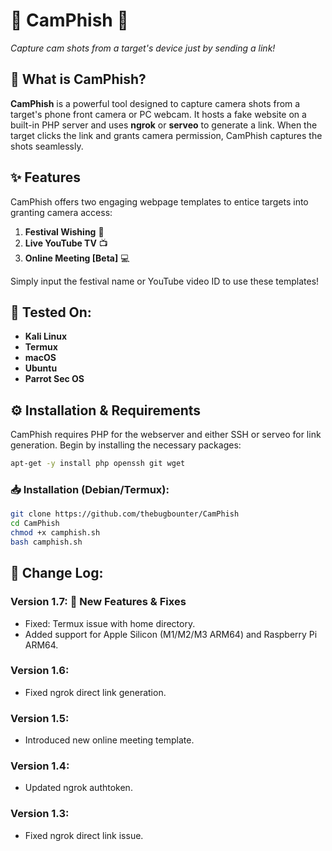 # 🌟 CamPhish 🌟
*Capture cam shots from a target's device just by sending a link!*

## 🎥 What is CamPhish?
**CamPhish** is a powerful tool designed to capture camera shots from a target's phone front camera or PC webcam. It hosts a fake website on a built-in PHP server and uses **ngrok** or **serveo** to generate a link. When the target clicks the link and grants camera permission, CamPhish captures the shots seamlessly.

## ✨ Features
CamPhish offers two engaging webpage templates to entice targets into granting camera access:
1. **Festival Wishing** 🎉
2. **Live YouTube TV** 📺
3. **Online Meeting [Beta]** 💻

Simply input the festival name or YouTube video ID to use these templates!

## 🚀 Tested On:
- **Kali Linux**
- **Termux**
- **macOS**
- **Ubuntu**
- **Parrot Sec OS**

## ⚙️ Installation & Requirements
CamPhish requires PHP for the webserver and either SSH or serveo for link generation. Begin by installing the necessary packages:

```bash
apt-get -y install php openssh git wget
```

### 📥 Installation (Debian/Termux):
```bash
git clone https://github.com/thebugbounter/CamPhish
cd CamPhish
chmod +x camphish.sh
bash camphish.sh
```

## 📝 Change Log:
### **Version 1.7:** 🎉 New Features & Fixes
- Fixed: Termux issue with home directory.
- Added support for Apple Silicon (M1/M2/M3 ARM64) and Raspberry Pi ARM64.

### **Version 1.6:**
- Fixed ngrok direct link generation.

### **Version 1.5:**
- Introduced new online meeting template.

### **Version 1.4:**
- Updated ngrok authtoken.

### **Version 1.3:**
- Fixed ngrok direct link issue.



